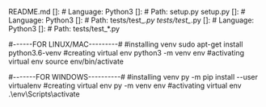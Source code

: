 README.md
[]: # Language: Python3
[]: # Path: setup.py
setup.py
[]: # Language: Python3
[]: # Path: tests/test_*.py
tests/test_*.py
[]: # Language: Python3
[]: # Path: tests/test_*.py


#------FOR LINUX/MAC---------#
#installing venv 
sudo apt-get install python3.6-venv
#creating virtual env
python3 -m venv env
#activating virtual env
source env/bin/activate


#-------FOR WINDOWS----------#
#installing venv
py -m pip install --user virtualenv
#creating virtual env
py -m venv env
#activating virtual env
.\env\Scripts\activate
